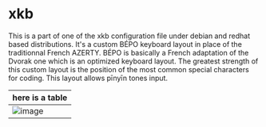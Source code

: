 # xkb
This is a part of one of the xkb configuration file under debian and redhat based distributions.
It's a custom BÉPO keyboard layout in place of the traditionnal French AZERTY. 
BÉPO is basically a French adaptation of the Dvorak one which is an optimized keyboard layout. 
The greatest strength of this custom layout is the position of the most common special characters for coding.
This layout allows pīnyīn tones input.

|here is a table                  |
|---------------------------------|
| ![image](https://bit.ly/3mRh5Ok)|
